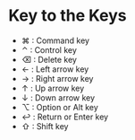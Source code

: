 # Key to the Keys
-   ⌘ : Command key
-   ⌃ : Control key
-   ⌫ : Delete key
-   ← : Left arrow key
-   → : Right arrow key
-   ↑ : Up arrow key
-   ↓ : Down arrow key
-   ⌥ : Option or Alt key
-   ↩ : Return or Enter key
-   ⇧ : Shift key
